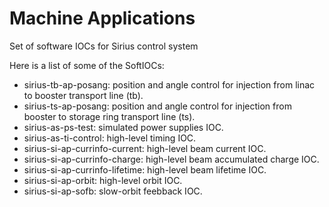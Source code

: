 # Machine Applications

Set of software IOCs for Sirius control system

Here is a list of some of the SoftIOCs:

* sirius-tb-ap-posang: position and angle control for injection from linac to booster transport line (tb).
* sirius-ts-ap-posang: position and angle control for injection from booster to storage ring transport line (ts).
* sirius-as-ps-test: simulated power supplies IOC.
* sirius-as-ti-control: high-level timing IOC.
* sirius-si-ap-currinfo-current: high-level beam current IOC.
* sirius-si-ap-currinfo-charge: high-level beam accumulated charge IOC.
* sirius-si-ap-currinfo-lifetime: high-level beam lifetime IOC.
* sirius-si-ap-orbit: high-level orbit IOC.
* sirius-si-ap-sofb: slow-orbit feebback IOC.
